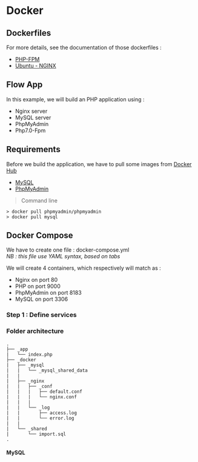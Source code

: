 # Docker

Dockerfiles
-----------

For more details, see the documentation of those dockerfiles :

* [PHP-FPM](https://github.com/DidYoun/Docker/tree/master/dockerfiles/phpfpm/README.md)
* [Ubuntu - NGINX](https://github.com/DidYoun/Docker/tree/master/dockerfiles/ubuntu-nginx/README.md)

Flow App
--------

In this example, we will build an PHP application using :
>
- Nginx server
- MySQL server
- PhpMyAdmin
- Php7.0-Fpm 

## Requirements

Before we build the application, we have to pull some images from [Docker Hub](https://hub.docker.com/) 
>
* [MySQL](https://hub.docker.com/_/mysql/) 
* [PhpMyAdmin](https://hub.docker.com/r/phpmyadmin/phpmyadmin/)

> Command line
```shell
> docker pull phpmyadmin/phpmyadmin
> docker pull mysql
```

## Docker Compose

We have to create one file : docker-compose.yml <br />
*NB : this file use YAML syntax, based on tabs*

We will create 4 containers, which respectively will match as :
- Nginx on port 80
- PHP on port 9000
- PhpMyAdmin on port 8183
- MySQL on port 3306

### Step 1 : Define services

### Folder architecture
```
.
├── _app
|   └── index.php
├── _docker
|   ├── _mysql
|   |   └── _mysql_shared_data
|   |  
|   ├── _nginx
|   |   ├── _conf
|   |   |   ├── default.conf
|   |   |   └── nginx.conf
|   |   |
|   |   └── _log
|   |       ├── access.log
|   |       └── error.log
|   |
|   └── _shared
|       └── import.sql
.
```

#### MySQL 
```YAML

```


